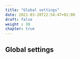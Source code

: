 ```yaml
---
title: "Global settings"
date: 2021-03-20T22:54:47+01:00
draft: false
weight : 30
chapter: true
---
```

## Global settings

